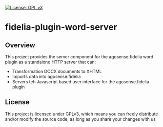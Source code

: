 [![License: GPL v3](https://img.shields.io/badge/License-GPL%20v3-blue.svg)](https://www.gnu.org/licenses/gpl-3.0)
# fidelia-plugin-word-server
## Overview
This project provides the server component for the agosense.fidelia word plugin as a standalone HTTP server that can:
* Transformation DOCX documents to XHTML
* Imports data into agosense.fidelia
* Servers teh Javascript based user interface for the agosense.fidelia plugin
## License
This project is licensed under GPLv3, which means you can freely distribute and/or modify the source code, as long as you share your changes with us
